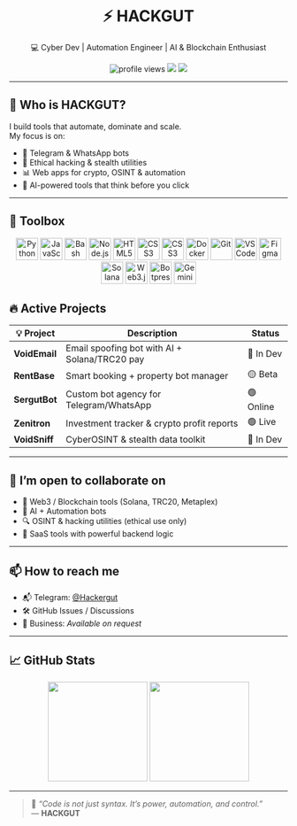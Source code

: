 <h1 align="center">⚡ HACKGUT</h1>
<p align="center">
  💻 Cyber Dev | Automation Engineer | AI & Blockchain Enthusiast  
</p>

<p align="center">
  <img src="https://komarev.com/ghpvc/?username=Hackergut&style=flat-square&color=green" alt="profile views" />
  <img src="https://img.shields.io/github/followers/Hackergut?label=Followers&style=flat-square" />
  <img src="https://img.shields.io/github/stars/Hackergut?label=Stars&style=flat-square" />
</p>

---

## 🧠 Who is HACKGUT?

I build tools that automate, dominate and scale.  
My focus is on:
- 🚀 Telegram & WhatsApp bots
- 🔐 Ethical hacking & stealth utilities
- 📊 Web apps for crypto, OSINT & automation
- 🧠 AI-powered tools that think before you click

---

## 🧰 Toolbox

<p align="center">
  <!-- Core Dev -->
  <img src="https://cdn.jsdelivr.net/gh/devicons/devicon/icons/python/python-original.svg" height="40" alt="Python"/> <img src="https://cdn.jsdelivr.net/gh/devicons/devicon/icons/javascript/javascript-original.svg" height="40" alt="JavaScript"/>  <img src="https://cdn.jsdelivr.net/gh/devicons/devicon/icons/bash/bash-original.svg" height="40" alt="Bash"/>   <img src="https://cdn.jsdelivr.net/gh/devicons/devicon/icons/nodejs/nodejs-original.svg" height="40" alt="Node.js"/> <img src="https://cdn.jsdelivr.net/gh/devicons/devicon/icons/html5/html5-original.svg" height="40" alt="HTML5"/> <img src="https://cdn.jsdelivr.net/gh/devicons/devicon/icons/css3/css3-original.svg" height="40" alt="CSS3"/>   <img src="https://cdn.jsdelivr.net/gh/devicons/devicon/icons/css3/css3-original.svg" height="40" alt="CSS3"/>
 <!-- Tools -->
  <img src="https://cdn.jsdelivr.net/gh/devicons/devicon/icons/docker/docker-original.svg" height="40" alt="Docker"/> <img src="https://cdn.jsdelivr.net/gh/devicons/devicon/icons/git/git-original.svg" height="40" alt="Git"/> <img src="https://cdn.jsdelivr.net/gh/devicons/devicon/icons/vscode/vscode-original.svg" height="40" alt="VS Code"/> <img src="https://cdn.jsdelivr.net/gh/devicons/devicon/icons/figma/figma-original.svg" height="40" alt="Figma"/> 
  <!-- Blockchain / AI / Automation -->
  <img src="https://cryptologos.cc/logos/solana-sol-logo.svg?v=032" height="40" alt="Solana" /> <img src="https://raw.githubusercontent.com/ethereum/web3.js/1.x/logo/web3js.jpg" height="40" alt="Web3.js" /> <img src="https://cdn-icons-png.flaticon.com/512/5968/5968705.png" height="40" alt="Botpress" /> <img src="https://upload.wikimedia.org/wikipedia/commons/thumb/d/db/Google_Gemini_logo.svg/2048px-Google_Gemini_logo.svg.png" height="40" alt="Gemini AI" /> 
</p>

## 🔥 Active Projects

| 💡 Project        | Description                                      | Status     |
|------------------|--------------------------------------------------|------------|
| **VoidEmail**     | Email spoofing bot with AI + Solana/TRC20 pay   | 🔴 In Dev  |
| **RentBase**      | Smart booking + property bot manager            | 🟡 Beta    |
| **SergutBot**     | Custom bot agency for Telegram/WhatsApp         | 🟢 Online  |
| **Zenitron**      | Investment tracker & crypto profit reports      | 🟢 Live    |
| **VoidSniff**     | CyberOSINT & stealth data toolkit               | 🔴 In Dev  |

---

## 🤝 I’m open to collaborate on

- 🔗 Web3 / Blockchain tools (Solana, TRC20, Metaplex)
- 🤖 AI + Automation bots
- 🔍 OSINT & hacking utilities (ethical use only)
- 🧪 SaaS tools with powerful backend logic

---

## 📫 How to reach me

- 📬 Telegram: [@Hackergut](https://t.me/Hackergut)
- 🛠️ GitHub Issues / Discussions
- 📩 Business: *Available on request*

---

## 📈 GitHub Stats

<p align="center">
  <img src="https://github-readme-stats.vercel.app/api?username=Hackergut&show_icons=true&theme=tokyonight" height="180" />
  <img src="https://github-readme-stats.vercel.app/api/top-langs/?username=Hackergut&layout=compact&theme=tokyonight" height="180" />
</p>

---

> 🧬 *“Code is not just syntax. It’s power, automation, and control.”*  
> — **HACKGUT**
